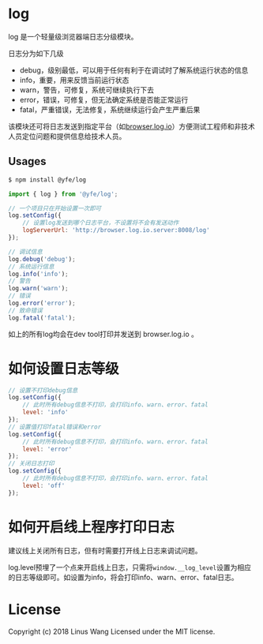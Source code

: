 # log

log 是一个轻量级浏览器端日志分级模块。

日志分为如下几级

- debug，级别最低，可以用于任何有利于在调试时了解系统运行状态的信息
- info，重要，用来反馈当前运行状态
- warn，警告，可修复，系统可继续执行下去
- error，错误，可修复，但无法确定系统是否能正常运行
- fatal，严重错误，无法修复，系统继续运行会产生严重后果

该模块还可将日志发送到指定平台（如[browser.log.io](https://github.com/notejs/browser.log.io)）方便测试工程师和非技术人员定位问题和提供信息给技术人员。

## Usages

```bash
$ npm install @yfe/log
```

```javascript
import { log } from '@yfe/log';

// 一个项目只在开始设置一次即可
log.setConfig({
    // 设置log发送到哪个日志平台，不设置将不会有发送动作
    logServerUrl: 'http://browser.log.io.server:8008/log'
});

// 调试信息
log.debug('debug');
// 系统运行信息
log.info('info');
// 警告
log.warn('warn');
// 错误
log.error('error');
// 致命错误
log.fatal('fatal');
```

如上的所有log均会在dev tool打印并发送到 browser.log.io 。

# 如何设置日志等级

```javascript
// 设置不打印debug信息
log.setConfig({
    // 此时所有debug信息不打印，会打印info、warn、error、fatal
    level: 'info'
});
// 设置值打印fatal错误和error
log.setConfig({
    // 此时所有debug信息不打印，会打印info、warn、error、fatal
    level: 'error'
});
// 关闭日志打印
log.setConfig({
    // 此时所有debug信息不打印，会打印info、warn、error、fatal
    level: 'off'
});
```

# 如何开启线上程序打印日志

建议线上关闭所有日志，但有时需要打开线上日志来调试问题。

log.level预埋了一个点来开启线上日志，只需将`window.__log_level`设置为相应的日志等级即可。如设置为info，将会打印info、warn、error、fatal日志。

# License

Copyright (c) 2018 Linus Wang Licensed under the MIT license.
